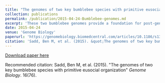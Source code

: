 ```yaml
---
title: "The genomes of two key bumblebee species with primitive eusocial organization"
collection: publications
permalink: /publication/2015-04-24-Bumblebee-genomes.md
excerpt: 'These two bumblebee genomes provide a foundation for post-genomic research on these key pollinators and insect societies. Overall, gene repertoires suggest that the route to advanced eusociality in bees was mediated by many small changes in many genes and processes, and not by notable expansion or depauperation.'
date: 2015-04-24
venue: 'Genome Biology'
paperurl: 'https://genomebiology.biomedcentral.com/articles/10.1186/s13059-015-0623-3'
citation: 'Sadd, Ben M, et al. (2015). &quot;The genomes of two key bumblebee species with primitive eusocial organization.&quot; <i>Genome Biology</i>. 16(76).'
---
```



[Download paper here](http://academicpages.github.io/files/Saddetal2015.pdf)

Recommended citation: Sadd, Ben M, et al. (2015). "The genomes of two key bumblebee species with primitive eusocial organization" <i>Genome Biology</i>. 16(76).
